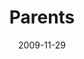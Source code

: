 ---
layout: message
category: message
series: "Typecast"
title: "Parents"
date: 2009-11-29
message_id: 592
---